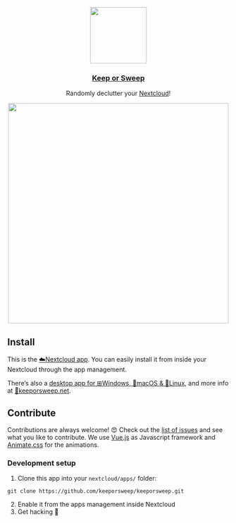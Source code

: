 <p align="center">
    <img src="https://raw.githubusercontent.com/keeporsweep/keeporsweep.net/master/images/icon-256.png" height="128">
</p>
<h3 align="center"><a href="http://keeporsweep.net">Keep or Sweep</a></h3>
<p align="center">Randomly declutter your <a href="https://nextcloud.com">Nextcloud</a>!<p>
<p align="center">
    <img src="https://raw.githubusercontent.com/keeporsweep/keeporsweep.net/master/images/screenshot-nextcloud.png" height="500">
</p>



## Install

This is the [☁️Nextcloud app](https://apps.nextcloud.com/apps/keeporsweep). You can easily install it from inside your Nextcloud through the app management.

There’s also a [desktop app for ⊞Windows, 🍏macOS & 🐧Linux](https://github.com/keeporsweep/keeporsweep-desktop#keep-or-sweep), and more info at [🔀keeporsweep.net](http://keeporsweep.net).



## Contribute

Contributions are always welcome! 😍 Check out the [list of issues](https://github.com/keeporsweep/keeporsweep/issues) and see what you like to contribute. We use [Vue.js](https://vuejs.org/) as Javascript framework and [Animate.css](https://daneden.github.io/animate.css/) for the animations.


### Development setup

1. Clone this app into your `nextcloud/apps/` folder:
```
git clone https://github.com/keeporsweep/keeporsweep.git
```
2. Enable it from the apps management inside Nextcloud
3. Get hacking 🎉
